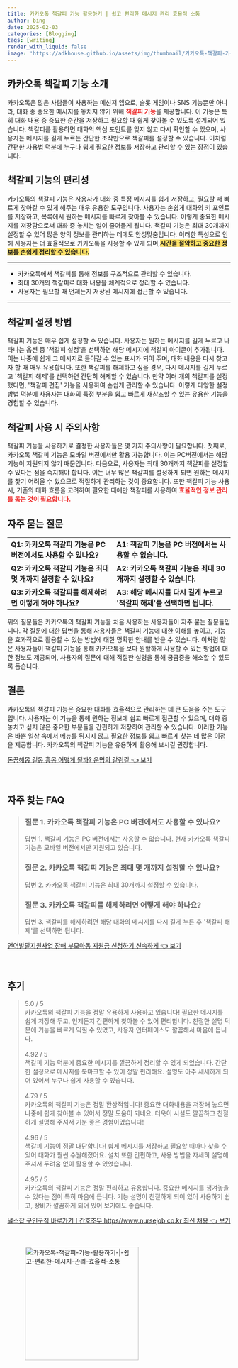 ```yaml
---
title: 카카오톡 책갈피 기능 활용하기 | 쉽고 편리한 메시지 관리 효율적 소통
author: bing
date: 2025-02-03
categories: [Blogging]
tags: [writing]
render_with_liquid: false
image: 'https://adkhouse.github.io/assets/img/thumbnail/카카오톡-책갈피-기능-활용하기-|-쉽고-편리한-메시지-관리-효율적-소통.webp'
---
```



<h2 id='카카오톡_책갈피_기능_소개'>카카오톡 책갈피 기능 소개</h2>

<p>카카오톡은 많은 사람들이 사용하는 메신저 앱으로, 슬롯 게임이나 SNS 기능뿐만 아니라, 대화 중 중요한 메시지를 놓치지 않기 위해 <b><span style="color: #ee2323;">책갈피 기능</span></b>을 제공합니다. 이 기능은 특히 대화 내용 중 중요한 순간을 저장하고 필요할 때 쉽게 찾아볼 수 있도록 설계되어 있습니다. 책갈피를 활용하면 대화의 핵심 포인트를 잊지 않고 다시 확인할 수 있으며, 사용자는 메시지를 길게 누르는 간단한 조작만으로 책갈피를 설정할 수 있습니다. 이처럼 간편한 사용법 덕분에 누구나 쉽게 필요한 정보를 저장하고 관리할 수 있는 장점이 있습니다.</p>

<h2 id='책갈피_기능의_편리성'>책갈피 기능의 편리성</h2>

<p>카카오톡의 책갈피 기능은 사용자가 대화 중 특정 메시지를 쉽게 저장하고, 필요할 때 빠르게 찾아갈 수 있게 해주는 매우 유용한 도구입니다. 사용자는 손쉽게 대화의 키 포인트를 저장하고, 목록에서 원하는 메시지를 빠르게 찾아볼 수 있습니다. 이렇게 중요한 메시지를 저장함으로써 대화 중 놓치는 일이 줄어들게 됩니다. 책갈피 기능은 최대 30개까지 설정할 수 있어 많은 양의 정보를 관리하는 데에도 안성맞춤입니다. 이러한 특성으로 인해 사용자는 더 효율적으로 카카오톡을 사용할 수 있게 되며,<b><span style="background-color: #ffe066;">시간을 절약하고 중요한 정보를 손쉽게 정리할 수 있습니다.</span></b></p>

<hr />

<ul>
    <li>카카오톡에서 책갈피를 통해 정보를 구조적으로 관리할 수 있습니다.</li>
    <li>최대 30개의 책갈피로 대화 내용을 체계적으로 정리할 수 있습니다.</li>
    <li>사용자는 필요할 때 언제든지 저장된 메시지에 접근할 수 있습니다.</li>
</ul>

<hr />

<h2 id='책갈피_설정_방법'>책갈피 설정 방법</h2>

<p>책갈피 기능은 매우 쉽게 설정할 수 있습니다. 사용자는 원하는 메시지를 길게 누르고 나타나는 옵션 중 '책갈피 설정'을 선택하면 해당 메시지에 책갈피 아이콘이 추가됩니다. 이는 나중에 쉽게 그 메시지로 돌아갈 수 있는 표시가 되어 주며, 대화 내용을 다시 찾고자 할 때 매우 유용합니다. 또한 책갈피를 해제하고 싶을 경우, 다시 메시지를 길게 누르고 '책갈피 해제'를 선택하면 간단히 해제할 수 있습니다. 만약 여러 개의 책갈피를 설정했다면, '책갈피 편집' 기능을 사용하여 손쉽게 관리할 수 있습니다. 이렇게 다양한 설정 방법 덕분에 사용자는 대화의 특정 부분을 쉽고 빠르게 재참조할 수 있는 유용한 기능을 경험할 수 있습니다.</p>

<h2 id='책갈피_사용_시_주의사항'>책갈피 사용 시 주의사항</h2>

<p>책갈피 기능을 사용하기로 결정한 사용자들은 몇 가지 주의사항이 필요합니다. 첫째로, 카카오톡 책갈피 기능은 모바일 버전에서만 활용 가능합니다. 이는 PC버전에서는 해당 기능이 지원되지 않기 때문입니다. 다음으로, 사용자는 최대 30개까지 책갈피를 설정할 수 있다는 점을 숙지해야 합니다. 이는 너무 많은 책갈피를 설정하게 되면 원하는 메시지를 찾기 어려울 수 있으므로 적절하게 관리하는 것이 중요합니다. 또한 책갈피 기능 사용 시, 기존의 대화 흐름을 고려하여 필요한 때에만 책갈피를 사용하여 <b><span style="color: #ee2323;">효율적인 정보 관리를 돕는 것이 필요합니다.</span></b></p>

<h2 id='자주_묻는_질문'>자주 묻는 질문</h2>

<table>
    <tr>
        <td><b>Q1: 카카오톡 책갈피 기능은 PC 버전에서도 사용할 수 있나요?</b></td>
        <td><b>A1: 책갈피 기능은 PC 버전에서는 사용할 수 없습니다.</b></td>
    </tr>
    <tr>
        <td><b>Q2: 카카오톡 책갈피 기능은 최대 몇 개까지 설정할 수 있나요?</b></td>
        <td><b>A2: 카카오톡 책갈피 기능은 최대 30개까지 설정할 수 있습니다.</b></td>
    </tr>
    <tr>
        <td><b>Q3: 카카오톡 책갈피를 해제하려면 어떻게 해야 하나요?</b></td>
        <td><b>A3: 해당 메시지를 다시 길게 누르고 '책갈피 해제'를 선택하면 됩니다.</b></td>
    </tr>
</table>

<p>위의 질문들은 카카오톡의 책갈피 기능을 처음 사용하는 사용자들이 자주 묻는 질문들입니다. 각 질문에 대한 답변을 통해 사용자들은 책갈피 기능에 대한 이해를 높이고, 기능을 효과적으로 활용할 수 있는 방법에 대한 명확한 안내를 받을 수 있습니다. 이처럼 많은 사용자들이 책갈피 기능을 통해 카카오톡을 보다 원활하게 사용할 수 있는 방법에 대한 정보도 제공되며, 사용자의 질문에 대해 적절한 설명을 통해 궁금증을 해소할 수 있도록 돕습니다.</p>

<h2 id='결론'>결론</h2>

<p>카카오톡의 책갈피 기능은 중요한 대화를 효율적으로 관리하는 데 큰 도움을 주는 도구입니다. 사용자는 이 기능을 통해 원하는 정보에 쉽고 빠르게 접근할 수 있으며, 대화 중 놓치고 싶지 않은 중요한 부분들을 간편하게 저장하여 관리할 수 있습니다. 이러한 기능은 바쁜 일상 속에서 메뉴를 뒤지지 않고 필요한 정보를 쉽고 빠르게 찾는 데 많은 이점을 제공합니다. 카카오톡의 책갈피 기능을 유용하게 활용해 보시길 권장합니다.</p>


<p><a class="click-button" title="돈꿈해몽 길몽 흉몽 어떻게 될까? 운명의 갈림길" href="https://adkhouse.github.io/posts/%EB%8F%88%EA%BF%88%ED%95%B4%EB%AA%BD-%EA%B8%B8%EB%AA%BD-%ED%9D%89%EB%AA%BD-%EC%96%B4%EB%96%BB%EA%B2%8C-%EB%90%A0%EA%B9%8C-%EC%9A%B4%EB%AA%85%EC%9D%98-%EA%B0%88%EB%A6%BC%EA%B8%B8/" rel="dofollow">돈꿈해몽 길몽 흉몽 어떻게 될까? 운명의 갈림길 👈 보기</a></p><br>
<h2 id='자주_찾는_FAQ'>자주 찾는 FAQ</h2>
<div itemscope="" itemtype="https://schema.org/FAQPage"> 
<blockquote> 
<div itemscope="" itemprop="mainEntity" itemtype="https://schema.org/Question"> 
<h3 itemprop="name">질문 1. 카카오톡 책갈피 기능은 PC 버전에서도 사용할 수 있나요?</h3> 
<div itemscope="" itemprop="acceptedAnswer" itemtype="https://schema.org/Answer"> 
<span itemprop="text"> 
<p>답변 1. 책갈피 기능은 PC 버전에서는 사용할 수 없습니다. 현재 카카오톡 책갈피 기능은 모바일 버전에서만 지원되고 있습니다.</p> 
</span> 
</div> 
</div> 

<div itemscope="" itemprop="mainEntity" itemtype="https://schema.org/Question"> 
<h3 itemprop="name">질문 2. 카카오톡 책갈피 기능은 최대 몇 개까지 설정할 수 있나요?</h3> 
<div itemscope="" itemprop="acceptedAnswer" itemtype="https://schema.org/Answer"> 
<span itemprop="text"> 
<p>답변 2. 카카오톡 책갈피 기능은 최대 30개까지 설정할 수 있습니다.</p> 
</span> 
</div> 
</div> 

<div itemscope="" itemprop="mainEntity" itemtype="https://schema.org/Question"> 
<h3 itemprop="name">질문 3. 카카오톡 책갈피를 해제하려면 어떻게 해야 하나요?</h3> 
<div itemscope="" itemprop="acceptedAnswer" itemtype="https://schema.org/Answer"> 
<span itemprop="text"> 
<p>답변 3. 책갈피를 해제하려면 해당 대화의 메시지를 다시 길게 누른 후 '책갈피 해제'를 선택하면 됩니다.</p> 
</span> 
</div> 
</div> 
</blockquote> 
</div>
<p><a class="click-button" title="언어발달지원사업 장애 부모아동 지원금 신청하기 신속하게" href="https://adkhouse.github.io/posts/%EC%96%B8%EC%96%B4%EB%B0%9C%EB%8B%AC%EC%A7%80%EC%9B%90%EC%82%AC%EC%97%85-%EC%9E%A5%EC%95%A0-%EB%B6%80%EB%AA%A8%EC%95%84%EB%8F%99-%EC%A7%80%EC%9B%90%EA%B8%88-%EC%8B%A0%EC%B2%AD%ED%95%98%EA%B8%B0-%EC%8B%A0%EC%86%8D%ED%95%98%EA%B2%8C/" rel="dofollow">언어발달지원사업 장애 부모아동 지원금 신청하기 신속하게 👈 보기</a></p><br>
<h2 id='후기'>후기</h2>
<div itemscope itemtype="https://schema.org/Product">
  <blockquote>
  <div itemprop="review" itemscope itemtype="https://schema.org/Review">
      <div itemprop="reviewRating" itemscope itemtype="https://schema.org/Rating"> <span itemprop="ratingValue">5.0</span> / <span itemprop="bestRating">5</span> </div>
      <span itemprop="reviewBody">카카오톡의 책갈피 기능을 정말 유용하게 사용하고 있습니다! 필요한 메시지를 쉽게 저장해 두고, 언제든지 간편하게 찾아볼 수 있어 편리합니다. 친절한 설명 덕분에 기능을 빠르게 익힐 수 있었고, 사용자 인터페이스도 깔끔해서 마음에 듭니다.</span>
  </div>
  <br>
  <div itemprop="review" itemscope itemtype="https://schema.org/Review">
      <div itemprop="reviewRating" itemscope itemtype="https://schema.org/Rating"> <span itemprop="ratingValue">4.92</span> / <span itemprop="bestRating">5</span> </div>
      <span itemprop="reviewBody">책갈피 기능 덕분에 중요한 메시지를 깔끔하게 정리할 수 있게 되었습니다. 간단한 설정으로 메시지를 북마크할 수 있어 정말 편리해요. 설명도 아주 세세하게 되어 있어서 누구나 쉽게 사용할 수 있습니다.</span>
  </div>
  <br>
  <div itemprop="review" itemscope itemtype="https://schema.org/Review">
      <div itemprop="reviewRating" itemscope itemtype="https://schema.org/Rating"> <span itemprop="ratingValue">4.79</span> / <span itemprop="bestRating">5</span> </div>
      <span itemprop="reviewBody">카카오톡의 책갈피 기능은 정말 환상적입니다! 중요한 대화내용을 저장해 놓으면 나중에 쉽게 찾아볼 수 있어서 정말 도움이 되네요. 더욱이 시설도 깔끔하고 친절하게 설명해 주셔서 기분 좋은 경험이었습니다!</span>
  </div>
  <br>
  <div itemprop="review" itemscope itemtype="https://schema.org/Review">
      <div itemprop="reviewRating" itemscope itemtype="https://schema.org/Rating"> <span itemprop="ratingValue">4.96</span> / <span itemprop="bestRating">5</span> </div>
      <span itemprop="reviewBody">책갈피 기능이 정말 대단합니다! 쉽게 메시지를 저장하고 필요할 때마다 찾을 수 있어 대화가 훨씬 수월해졌어요. 설치 또한 간편하고, 사용 방법을 자세히 설명해 주셔서 두려움 없이 활용할 수 있었습니다.</span>
  </div>
  <br>
  <div itemprop="review" itemscope itemtype="https://schema.org/Review">
      <div itemprop="reviewRating" itemscope itemtype="https://schema.org/Rating"> <span itemprop="ratingValue">4.95</span> / <span itemprop="bestRating">5</span> </div>
      <span itemprop="reviewBody">카카오톡의 책갈피 기능은 정말 편리하고 유용합니다. 중요한 메시지를 챙겨놓을 수 있다는 점이 특히 마음에 듭니다. 기능 설명이 친절하게 되어 있어 사용하기 쉽고, 장비가 깔끔하게 되어 있어 보기에도 좋습니다.</span>
  </div>
  </blockquote>
</div>
<p><a class="click-button" title="널스잡 구인구직 바로가기ㅣ간호조무 https//www.nursejob.co.kr 최신 채용" href="https://adkhouse.github.io/posts/%EB%84%90%EC%8A%A4%EC%9E%A1-%EA%B5%AC%EC%9D%B8%EA%B5%AC%EC%A7%81-%EB%B0%94%EB%A1%9C%EA%B0%80%EA%B8%B0%E3%85%A3%EA%B0%84%ED%98%B8%EC%A1%B0%EB%AC%B4-httpswww.nursejob.co.kr-%EC%B5%9C%EC%8B%A0-%EC%B1%84%EC%9A%A9/" rel="dofollow">널스잡 구인구직 바로가기ㅣ간호조무 https//www.nursejob.co.kr 최신 채용 👈 보기</a></p><br>
<figure class="image"><img src="https://adkhouse.github.io/assets/img/thumbnail/카카오톡-책갈피-기능-활용하기-|-쉽고-편리한-메시지-관리-효율적-소통.webp" alt="카카오톡-책갈피-기능-활용하기-|-쉽고-편리한-메시지-관리-효율적-소통" width="256" height="256"></figure>